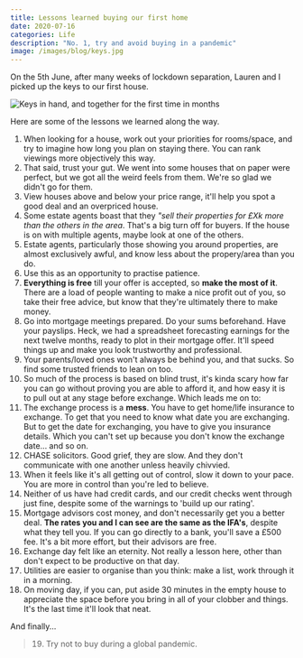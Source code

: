 ```yaml
---
title: Lessons learned buying our first home
date: 2020-07-16
categories: Life
description: "No. 1, try and avoid buying in a pandemic"
image: /images/blog/keys.jpg
---
```


On the 5th June, after many weeks of lockdown separation, Lauren and I picked up the keys to our first house.

![Keys in hand, and together for the first time in months](/images/blog/keys.jpg)

Here are some of the lessons we learned along the way.

1. When looking for a house, work out your priorities for rooms/space, and try to imagine how long you plan on staying there. You can rank viewings more objectively this way.
1. That said, trust your gut. We went into some houses that on paper were perfect, but we got all the weird feels from them. We're so glad we didn't go for them.
1. View houses above and below your price range, it'll help you spot a good deal and an overpriced house.
1. Some estate agents boast that they _"sell their properties for £Xk more than the others in the area_. That's a big turn off for buyers. If the house is on with multiple agents, maybe look at one of the others.
1. Estate agents, particularly those showing you around properties, are almost exclusively awful, and know less about the propery/area than you do.
1. Use this as an opportunity to practise patience.
1. **Everything is free** till your offer is accepted, so **make the most of it**. There are a load of people wanting to make a nice profit out of you, so take their free advice, but know that they're ultimately there to make money.
1. Go into mortgage meetings prepared. Do your sums beforehand. Have your payslips. Heck, we had a spreadsheet forecasting earnings for the next twelve months, ready to plot in their mortgage offer. It'll speed things up and make you look trustworthy and professional.
1. Your parents/loved ones won't always be behind you, and that sucks. So find some trusted friends to lean on too.
1. So much of the process is based on blind trust, it's kinda scary how far you can go without proving you are able to afford it, and how easy it is to pull out at any stage before exchange. Which leads me on to:
1. The exchange process is a **mess**. You have to get home/life insurance to exchange. To get that you need to know what date you are exchanging. But to get the date for exchanging, you have to give you insurance details. Which you can't set up because you don't know the exchange date... and so on.
1. CHASE solicitors. Good grief, they are slow. And they don't communicate with one another unless heavily chivvied.
1. When it feels like it's all getting out of control, slow it down to your pace. You are more in control than you're led to believe.
1. Neither of us have had credit cards, and our credit checks went through just fine, despite some of the warnings to 'build up our rating'.
1. Mortgage advisors cost money, and don't necessarily get you a better deal. **The rates you and I can see are the same as the IFA's**, despite what they tell you. If you can go directly to a bank, you'll save a £500 fee. It's a bit more effort, but their advisors are free.
1. Exchange day felt like an eternity. Not really a lesson here, other than don't expect to be productive on that day.
1. Utilities are easier to organise than you think: make a list, work through it in a morning.
1. On moving day, if you can, put aside 30 minutes in the empty house to appreciate the space before you bring in all of your clobber and things. It's the last time it'll look that neat.

And finally...

> 19. Try not to buy during a global pandemic.
